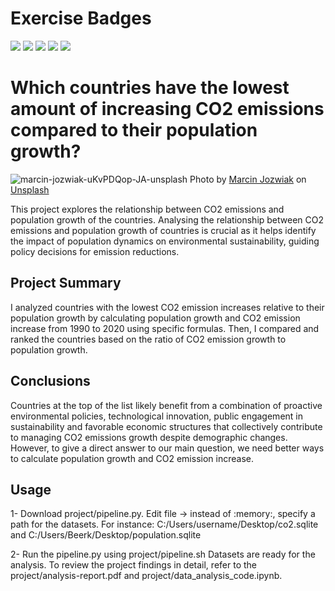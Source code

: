 # Exercise Badges

![](https://byob.yarr.is/berktunc1/made-template/score_ex1) ![](https://byob.yarr.is/berktunc1/made-template/score_ex2) ![](https://byob.yarr.is/berktunc1/made-template/score_ex3) ![](https://byob.yarr.is/berktunc1/made-template/score_ex4) ![](https://byob.yarr.is/berktunc1/made-template/score_ex5)

# Which countries have the lowest amount of increasing CO2 emissions compared to their population growth?
![marcin-jozwiak-uKvPDQop-JA-unsplash](https://github.com/berktunc1/made-template/assets/167681046/453c9114-6141-4958-ab09-ebcca09f5cde)
Photo by <a href="https://unsplash.com/@marcinjozwiak?utm_content=creditCopyText&utm_medium=referral&utm_source=unsplash">Marcin Jozwiak</a> on <a href="https://unsplash.com/photos/white-smoke-coming-out-from-building-uKvPDQop-JA?utm_content=creditCopyText&utm_medium=referral&utm_source=unsplash">Unsplash</a>
  
This project explores the relationship between CO2 emissions and population growth of the countries.
Analysing the relationship between CO2 emissions and population growth of countries is crucial as it
helps identify the impact of population dynamics on environmental sustainability, guiding policy
decisions for emission reductions.

## Project Summary
I analyzed countries with the lowest CO2 emission increases relative to their population growth by calculating population growth and CO2 emission increase from 1990 to 2020 using specific formulas. Then, I compared and ranked the countries based on the ratio of CO2 emission growth to population growth.

## Conclusions
Countries at the top of the list likely benefit from a combination of proactive environmental
policies, technological innovation, public engagement in sustainability and favorable economic
structures that collectively contribute to managing CO2 emissions growth despite demographic
changes. However, to give a direct answer to our main question, we need better ways to calculate
population growth and CO2 emission increase.

## Usage
1- Download project/pipeline.py. Edit file -> instead of :memory:, specify a path for the datasets.
For instance: C:/Users/username/Desktop/co2.sqlite and C:/Users/Beerk/Desktop/population.sqlite

2- Run the pipeline.py using project/pipeline.sh
Datasets are ready for the analysis.
To review the project findings in detail, refer to the project/analysis-report.pdf and project/data_analysis_code.ipynb.


